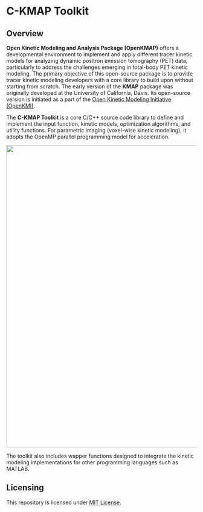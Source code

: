 # C-KMAP Toolkit

## Overview

**Open Kinetic Modeling and Analysis Package (OpenKMAP)** offers a developmental environment to implement and apply different tracer kinetic models for analyzing dynamic positron emission tomography (PET) data, particularly to address the challenges emerging in total-body PET kinetic modeling. The primary objective of this open-source package is to provide tracer kinetic modeling developers with a core library to build upon without starting from scratch. The early version of the **KMAP** package was originally developed at the University of California, Davis. Its open-source version is initiated as a part of the [Open Kinetic Modeling Initiative (OpenKMI)](https://www.openkmi.org/).

The **C-KMAP Toolkit** is a core C/C++ source code library to define and implement the input function, kinetic models, optimization algorithms, and utility functions. For parametric imaging (voxel-wise kinetic modeling), it adopts the OpenMP parallel programming model for acceleration. 

<div align="center">
  <img src="https://github.com/user-attachments/assets/31573cb0-b1f5-4c50-8a51-8da9490eb214" width="800">
</div>

The toolkit also includes wapper functions designed to integrate the kinetic modeling implementations for other programming languages such as MATLAB.

## Licensing

This repository is licensed under [MIT License](KMAP-C/LICENSE).
